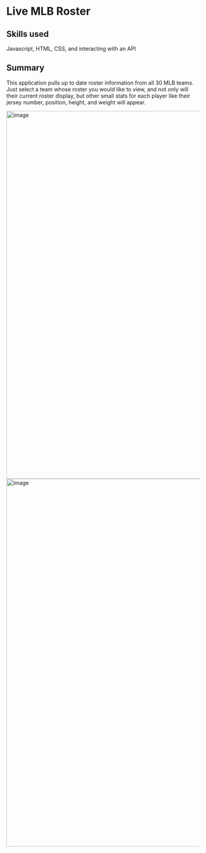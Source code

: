 # Live MLB Roster
## Skills used
Javascript, HTML, CSS, and interacting with an API
## Summary
This application pulls up to date roster information from all 30 MLB teams. Just select a team whose roster you would like to view, and not only will their current roster display, but other small stats for each player like their jersey number, position, height, and weight will appear.

<img width="959" alt="image" src="https://github.com/user-attachments/assets/ccf9ebe7-ca81-457c-b948-64ef09e47a5c">
<img width="959" alt="image" src="https://github.com/user-attachments/assets/0665c76f-dc08-41b2-86c0-831d688fb021">

